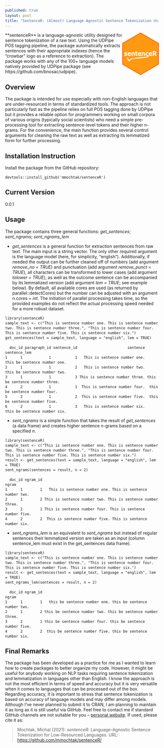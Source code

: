 ```yaml
---
published: true
layout: post
title: "SentenceR: (Almost) Language-Agnostic Sentence Tokenization Using R"
---
```


<img src="/images/logo_sentencer.png" style="max-width:100%;" height="139" align="right">
**sentenceR** is a language-agnostic utility designed for sentence tokenization of a raw text. Using the UDPipe POS tagging pipeline, the package automatically extracts sentences with their appropriate indexes (hence the “crowbar” logo as a reference to extraction). The package works with any of the 100+ language models natively provided by UDPipe package (see https://github.com/bnosac/udpipe).

## Overview
The package is intended for use especially with non-English languages that are under-resourced in terms of standardized tools. The approach is not particularly fast as the pipeline relies on full POS tagging done by UDPipe but it provides a reliable option for programmers working on small corpora of various origins (typically social scientists) who need a simple pre-processing tool for extracting sentence-level tokens and their higher n-grams. For the convenience, the main function provides several control arguments for cleaning the raw text as well as extracting its lemmatized form for further processing.

## Installation Instruction
Install the package from the GitHub repository:
```
devtools::install_github('mmochtak/sentenceR')
```
## Current Version
0.0.1

## Usage
The package contains three general functions: *get_sentences*; *sent_ngrams*; *sent_ngrams_lem*

-	*get_sentences* is a general function for extraction sentences from raw text. The main input is a string vector. The only other required argument is the language model (here, for simplicity, “english”). Additionally, if needed the output can be further cleaned off of numbers (add argument *remove_no = TRUE*) and punctuation (add argument *remove_punct = TRUE*), all characters can be transformed to lower cases (add argument *tolower = TRUE*), as well as the outcome sentence can be accompanied by its lemmatized version (add argument *lem = TRUE*; see example below). By default, all available cores are used (as returned by parallel::detectCores) but the number can be adjusted with an argument n.cores = *int*. The initiation of parallel processing takes time, so the provided examples do not reflect the actual processing speed needed for a more robust dataset.
```
library(sentenceR)
sample_text <- c("This is sentence number one. This is sentence number two. This is sentence number three.", "This is sentence number four. This is sentence number five. This is sentence number six.")
get_sentences(text = sample_text, language = "english", lem = TRUE)

  doc_id paragraph_id sentence_id                       sentence                   sentence_lem
1      1            1           1   This is sentence number one.   this be sentence number one.
2      1            1           2   This is sentence number two.   this be sentence number two.
3      1            1           3 This is sentence number three. this be sentence number three.
4      2            1           1  This is sentence number four.  this be sentence number four.
5      2            1           2  This is sentence number five.  this be sentence number five.
6      2            1           3   This is sentence number six.   this be sentence number six.
```

-	*sent_ngrams* is a simple function that takes the result of *get_sentences* (a data frame) and creates higher sentence n-grams based on a specified *n*.
```
library(sentenceR)
sample_text <- c("This is sentence number one. This is sentence number two. This is sentence number three.", "This is sentence number four. This is sentence number five. This is sentence number six.")
result <- get_sentences(text = sample_text, language = "english", lem = TRUE)
sent_ngrams(sentences = result, n = 2)

  doc_id ngram_id                                                       ngram
1      1        1   This is sentence number one. This is sentence number two.
2      1        2 This is sentence number two. This is sentence number three.
3      2        1 This is sentence number four. This is sentence number five.
4      2        2  This is sentence number five. This is sentence number six.
```

-	*sent_ngrams_lem* is an equivalent to *sent_ngrams* but instead of regular sentences their lemmatized version are taken as an input (column sentence_lem must exist in the get_sentences data frame).
```
library(sentenceR)
sample_text <- c("This is sentence number one. This is sentence number two. This is sentence number three.", "This is sentence number four. This is sentence number five. This is sentence number six.")
result <- get_sentences(text = sample_text, language = "english", lem = TRUE)
sent_ngrams_lem(sentences = result, n = 2)

  doc_id ngram_id                                                       ngram
1      1        1   this be sentence number one. this be sentence number two.
2      1        2 this be sentence number two. this be sentence number three.
3      2        1 this be sentence number four. this be sentence number five.
4      2        2  this be sentence number five. this be sentence number six.
```

## Final Remarks
The package has been developed as a practice for me as I wanted to learn how to create packages to better organize my code. However, it might be useful for anybody working on NLP tasks requiring sentence tokenization and lemmatization in languages other than English. I know the approach is not the most efficient in terms of speed and accuracy but it is very versatile when it comes to languages that can be processed out of the box. Regarding accuracy, it is important to stress that sentence tokenization is based on accuracy of language models and may differ among models. Although I’ve never planned to submit it to CRAN, I am planning to maintain it as long as it is still useful via GitHub. Feel free to contact me if standard GitHub channels are not suitable for you – [personal website](https://mochtak.com/). If used, please cite it as:

> Mochtak, Michal (2021): *sentenceR*: Language-Agnostic Sentence Tokenization for Low-Resourced Languages. URL: https://github.com/mmochtak/sentenceR/
